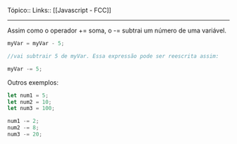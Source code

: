 Tópico::
Links:: [[Javascript - FCC]]

---

Assim como o operador += soma, o  -= subtrai um número de uma variável.

```js
myVar = myVar - 5;

//vai subtrair 5 de myVar. Essa expressão pode ser reescrita assim:

myVar -= 5;
```

Outros exemplos:

```js
let num1 = 5;
let num2 = 10;
let num3 = 100;

num1 -= 2;
num2 -= 8;
num3 -= 20;
```